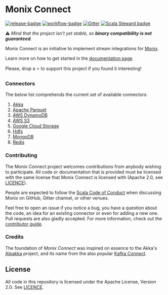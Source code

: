 # Monix Connect  

 [![release-badge][]][release] 
 [![workflow-badge][]][workflow] 
 [![Gitter](https://badges.gitter.im/monix/monix-connect.svg)](https://gitter.im/monix/monix-connect?utm_source=badge&utm_medium=badge&utm_campaign=pr-badge)
 [![Scala Steward badge](https://img.shields.io/badge/Scala_Steward-helping-blue.svg?style=flat&logo=data:image/png;base64,iVBORw0KGgoAAAANSUhEUgAAAA4AAAAQCAMAAAARSr4IAAAAVFBMVEUAAACHjojlOy5NWlrKzcYRKjGFjIbp293YycuLa3pYY2LSqql4f3pCUFTgSjNodYRmcXUsPD/NTTbjRS+2jomhgnzNc223cGvZS0HaSD0XLjbaSjElhIr+AAAAAXRSTlMAQObYZgAAAHlJREFUCNdNyosOwyAIhWHAQS1Vt7a77/3fcxxdmv0xwmckutAR1nkm4ggbyEcg/wWmlGLDAA3oL50xi6fk5ffZ3E2E3QfZDCcCN2YtbEWZt+Drc6u6rlqv7Uk0LdKqqr5rk2UCRXOk0vmQKGfc94nOJyQjouF9H/wCc9gECEYfONoAAAAASUVORK5CYII=)](https://scala-steward.org)

 [workflow]:                https://github.com/monix/monix-connect/actions?query=branch%3Amaster+workflow%3Abuild
 [workflow-badge]:          https://github.com/monix/monix-connect/workflows/build/badge.svg

 [release]:                 https://search.maven.org/search?q=a:monix-connect*
 [release-badge]:           https://img.shields.io/github/v/tag/monix/monix-connect.svg
 
 ⚠️   _Mind that the project isn't yet stable, so **binary compatibility is not guaranteed**._
  
Monix Connect is an initiative to implement stream integrations for [Monix](https://monix.io/).

Learn more on how to get started in the [documentation page](https://monix.github.io/monix-connect/).

Please, drop a ⭐ to support this project if you found it interesting!

### Connectors

The below list comprehends the current set of available connectors:
1. [Akka](https://connect.monix.io/docs/akka)
2. [Apache Parquet](https://connect.monix.io/docs/parquet)
3. [AWS DynamoDB](https://connect.monix.io/docs/dynamodb)
4. [AWS S3](https://connect.monix.io/docs/s3)
5. [Google Cloud Storage](https://connect.monix.io/docs/gcs)
6. [Hdfs](https://connect.monix.io/docs/hdfs)
7. [MongoDB](https://connect.monix.io/docs/mongodb)
8. [Redis](https://connect.monix.io/docs/redis)

### Contributing

The Monix Connect project welcomes contributions from anybody wishing to
participate.  All code or documentation that is provided must be
licensed with the same license that Monix Connect is licensed with (Apache
2.0, see [LICENCE](./LICENSE)).

People are expected to follow the
[Scala Code of Conduct](./CODE_OF_CONDUCT.md) when
discussing Monix on GitHub, Gitter channel, or other venues.

Feel free to open an issue if you notice a bug, you have a question about the code,
 an idea for an existing connector or even for adding a new one. Pull requests are also
gladly accepted. For more information, check out the
[contributor guide](CONTRIBUTING.md).

### Credits 

The foundation of _Monix Connect_ was inspired on essence to the Akka's [Alpakka](https://doc.akka.io/docs/alpakka/current/index.html) project, and its name from the also popular [Kafka Connect](https://docs.confluent.io/current/connect/index.html).

## License

All code in this repository is licensed under the Apache License,
Version 2.0. See [LICENCE](./LICENSE).


